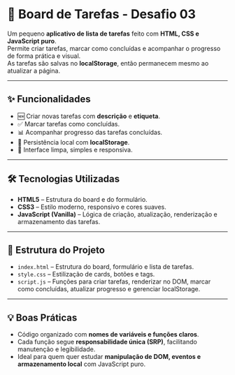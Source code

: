 # 📝 Board de Tarefas - Desafio 03

Um pequeno **aplicativo de lista de tarefas** feito com **HTML, CSS e JavaScript puro**.  
Permite criar tarefas, marcar como concluídas e acompanhar o progresso de forma prática e visual.  
As tarefas são salvas no **localStorage**, então permanecem mesmo ao atualizar a página.  

---

## ✨ Funcionalidades

- 🆕 Criar novas tarefas com **descrição** e **etiqueta**.  
- ✅ Marcar tarefas como concluídas.  
- 📊 Acompanhar progresso das tarefas concluídas.  
- 💾 Persistência local com **localStorage**.  
- 🎨 Interface limpa, simples e responsiva.

---

## 🛠 Tecnologias Utilizadas

- **HTML5** – Estrutura do board e do formulário.  
- **CSS3** – Estilo moderno, responsivo e cores suaves.  
- **JavaScript (Vanilla)** – Lógica de criação, atualização, renderização e armazenamento das tarefas.  

---

## 📁 Estrutura do Projeto

- `index.html` – Estrutura do board, formulário e lista de tarefas.  
- `style.css` – Estilização de cards, botões e tags.  
- `script.js` – Funções para criar tarefas, renderizar no DOM, marcar como concluídas, atualizar progresso e gerenciar localStorage.

---

## 💡 Boas Práticas

- Código organizado com **nomes de variáveis e funções claros**.  
- Cada função segue **responsabilidade única (SRP)**, facilitando manutenção e legibilidade.  
- Ideal para quem quer estudar **manipulação de DOM, eventos e armazenamento local** com JavaScript puro.

